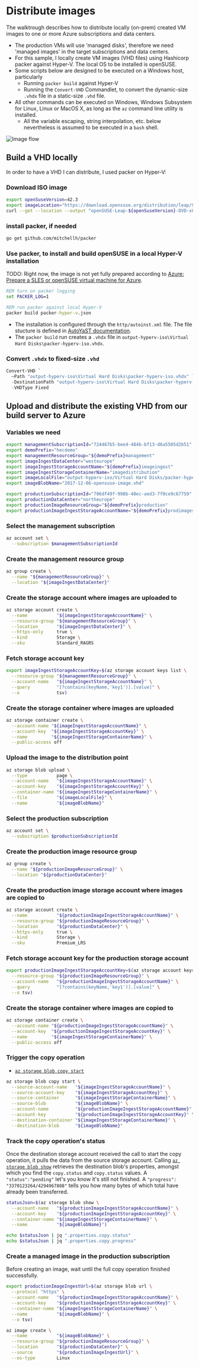 # Distribute images

The walktrough describes how to distribute locally (on-prem) created VM images to one or more Azure subscriptions and data centers.

- The production VMs will use 'managed disks', therefore we need 'managed images' in the target subscriptions and data centers.
- For this sample, I locally create VM images (VHD files) using Hashicorp packer against Hyper-V. The local OS to be installed is openSUSE.
- Some scripts below are designed to be executed on a Windows host, particularly
  - Running `packer build` against Hyper-V
  - Running the `Convert-VHD` Commandlet, to convert the dynamic-size `.vhdx` file in a static-size `.vhd` file.
- All other commands can be executed on Windows, Windows Subsystem for Linux, Linux or MacOS X, as long as the `az` command line utility is installed.
  - All the variable escaping, string interpolation, etc. below nevertheless is assumed to be executed in a `bash` shell.

![Image flow](img/img01.png?raw=true "Image flow")

## Build a VHD locally

In order to have a VHD I can distribute, I used packer on Hyper-V:

### Download ISO image

```bash
export openSuseVersion=42.3
export imageLocation="https://download.opensuse.org/distribution/leap/${openSuseVersion}/iso/openSUSE-Leap-${openSuseVersion}-DVD-x86_64.iso"
curl --get --location --output "openSUSE-Leap-${openSuseVersion}-DVD-x86_64.iso" --url $imageLocation
```

### install packer, if needed

```bash
go get github.com/mitchellh/packer
```

### Use packer, to install and build openSUSE in a local Hyper-V installation

TODO: Right now, the image is not yet fully prepared according to [Azure: Prepare a SLES or openSUSE virtual machine for Azure](https://docs.microsoft.com/en-us/azure/virtual-machines/linux/suse-create-upload-vhd).

```cmd
REM turn on packer logging
set PACKER_LOG=1

REM run packer against local Hyper-V
packer build packer-hyper-v.json
```

- The installation is configured through the `http/autoinst.xml` file. The file stucture is defined in [AutoYaST documentation](https://doc.opensuse.org/projects/autoyast/).
- The `packer build` run creates a `.vhdx` file in `output-hyperv-iso\Virtual Hard Disks\packer-hyperv-iso.vhdx`.

### Convert `.vhdx` to fixed-size `.vhd`

```powershell
Convert-VHD `
  –Path "output-hyperv-iso\Virtual Hard Disks\packer-hyperv-iso.vhdx" `
  -DestinationPath "output-hyperv-iso\Virtual Hard Disks\packer-hyperv-iso.vhd" `
  -VHDType Fixed
```

## Upload and distribute the existing VHD from our build server to Azure

### Variables we need

```bash
export managementSubscriptionId="724467b5-bee4-484b-bf13-d6a5505d2b51"
export demoPrefix="hecdemo"
export managementResourceGroup="${demoPrefix}management"
export imageIngestDataCenter="westeurope"
export imageIngestStorageAccountName="${demoPrefix}imageingest"
export imageIngestStorageContainerName="imagedistribution"
export imageLocalFile="output-hyperv-iso/Virtual Hard Disks/packer-hyperv-iso.vhd"
export imageBlobName="2017-12-06-opensuse-image.vhd"

export productionSubscriptionId="706df49f-998b-40ec-aed3-7f0ce9c67759"
export productionDataCenter="northeurope"
export productionImageResourceGroup="${demoPrefix}production"
export productionImageIngestStorageAccountName="${demoPrefix}prodimages"
```

### Select the management subscription

```bash
az account set \
  --subscription $managementSubscriptionId
```

### Create the management resource group

```bash
az group create \
  --name "${managementResourceGroup}" \
  --location "${imageIngestDataCenter}"
```

### Create the storage account where images are uploaded to

```bash
az storage account create \
  --name           "${imageIngestStorageAccountName}" \
  --resource-group "${managementResourceGroup}" \
  --location       "${imageIngestDataCenter}" \
  --https-only     true \
  --kind           Storage \
  --sku            Standard_RAGRS
```

### Fetch storage account key

```bash
export imageIngestStorageAccountKey=$(az storage account keys list \
  --resource-group "${managementResourceGroup}" \
  --account-name   "${imageIngestStorageAccountName}" \
  --query          "[?contains(keyName,'key1')].[value]" \
  --o              tsv)
```

### Create the storage container where images are uploaded

```bash
az storage container create \
  --account-name "${imageIngestStorageAccountName}" \
  --account-key  "${imageIngestStorageAccountKey}" \
  --name         "${imageIngestStorageContainerName}" \
  --public-access off
```

### Upload the image to the distribution point

```bash
az storage blob upload \
  --type           page \
  --account-name   "${imageIngestStorageAccountName}" \
  --account-key    "${imageIngestStorageAccountKey}" \
  --container-name "${imageIngestStorageContainerName}" \
  --file           "${imageLocalFile}" \
  --name           "${imageBlobName}"
```

### Select the production subscription

```bash
az account set \
  --subscription $productionSubscriptionId
```

### Create the production image resource group

```bash
az group create \
  --name "${productionImageResourceGroup}" \
  --location "${productionDataCenter}"
```

### Create the production image storage account where images are copied to

```bash
az storage account create \
  --name           "${productionImageIngestStorageAccountName}" \
  --resource-group "${productionImageResourceGroup}" \
  --location       "${productionDataCenter}" \
  --https-only     true \
  --kind           Storage \
  --sku            Premium_LRS
```

### Fetch storage account key for the production storage account

```bash
export productionImageIngestStorageAccountKey=$(az storage account keys list \
  --resource-group "${productionImageResourceGroup}" \
  --account-name   "${productionImageIngestStorageAccountName}" \
  --query          "[?contains(keyName,'key1')].[value]" \
  --o tsv)
```

### Create the storage container where images are copied to

```bash
az storage container create \
  --account-name "${productionImageIngestStorageAccountName}" \
  --account-key  "${productionImageIngestStorageAccountKey}" \
  --name         "${imageIngestStorageContainerName}" \
  --public-access off
```

### Trigger the copy operation

- [`az storage blob copy start`](https://docs.microsoft.com/en-us/cli/azure/storage/blob/copy?view=azure-cli-latest#az_storage_blob_copy_start)

```bash
az storage blob copy start \
  --source-account-name   "${imageIngestStorageAccountName}" \
  --source-account-key    "${imageIngestStorageAccountKey}" \
  --source-container      "${imageIngestStorageContainerName}" \
  --source-blob           "${imageBlobName}" \
  --account-name          "${productionImageIngestStorageAccountName}" \
  --account-key           "${productionImageIngestStorageAccountKey}" \
  --destination-container "${imageIngestStorageContainerName}" \
  --destination-blob      "${imageBlobName}"
```

### Track the copy operation's status

Once the destination storage account received the call to start the copy operation, it pulls the data from the source storage account. Calling [`az storage blob show`](https://docs.microsoft.com/en-us/cli/azure/storage/blob?view=azure-cli-latest#az_storage_blob_show) retrieves the destination blob's properties, amongst which you find the `copy.status` and `copy.status` values. A `"status":"pending"` let's you know it's still not finished. A `"progress": "3370123264/4294967808"` tells you how many bytes of which total have already been transferred.

```bash
statusJson=$(az storage blob show \
  --account-name   "${productionImageIngestStorageAccountName}" \
  --account-key    "${productionImageIngestStorageAccountKey}" \
  --container-name "${imageIngestStorageContainerName}" \
  --name           "${imageBlobName}")

echo $statusJson | jq ".properties.copy.status"
echo $statusJson | jq ".properties.copy.progress"
```

### Create a managed image in the production subscription

Before creating an image, wait until the full copy operation finished successfully.

```bash
export productionImageIngestUrl=$(az storage blob url \
  --protocol "https" \
  --account-name   "${productionImageIngestStorageAccountName}" \
  --account-key    "${productionImageIngestStorageAccountKey}" \
  --container-name "${imageIngestStorageContainerName}" \
  --name           "${imageBlobName}" \
  --o tsv)

az image create \
  --name           "${imageBlobName}" \
  --resource-group "${productionImageResourceGroup}" \
  --location       "${productionDataCenter}" \
  --source         "${productionImageIngestUrl}" \
  --os-type        Linux
```
